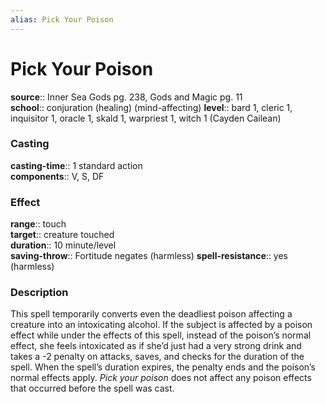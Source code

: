 ```yaml
---
alias: Pick Your Poison
---
```


# Pick Your Poison 

**source**:: Inner Sea Gods pg. 238, Gods and Magic pg. 11  
**school**:: conjuration (healing) (mind-affecting)
**level**:: bard 1, cleric 1, inquisitor 1, oracle 1, skald 1, warpriest 1, witch 1 (Cayden Cailean)

### Casting 

**casting-time**:: 1 standard action  
**components**:: V, S, DF

### Effect 

**range**:: touch  
**target**:: creature touched  
**duration**:: 10 minute/level  
**saving-throw**:: Fortitude negates (harmless)
**spell-resistance**:: yes (harmless)

### Description 

This spell temporarily converts even the deadliest poison affecting a creature into an intoxicating alcohol. If the subject is affected by a poison effect while under the effects of this spell, instead of the poison’s normal effect, she feels intoxicated as if she’d just had a very strong drink and takes a -2 penalty on attacks, saves, and checks for the duration of the spell. When the spell’s duration expires, the penalty ends and the poison’s normal effects apply. *Pick your poison* does not affect any poison effects that occurred before the spell was cast.
